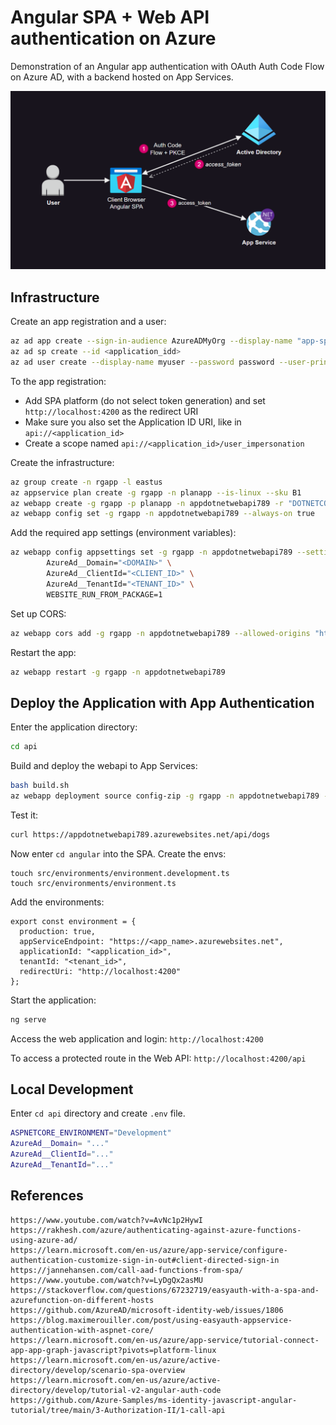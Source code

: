 # Angular SPA + Web API authentication on Azure

Demonstration of an Angular app authentication with OAuth Auth Code Flow on Azure AD, with a backend hosted on App Services.

<img src=".docs/diagram.png" widht=500 />

## Infrastructure

Create an app registration and a user:

```sh
az ad app create --sign-in-audience AzureADMyOrg --display-name "app-spa-webapi"
az ad sp create --id <application_idd>
az ad user create --display-name myuser --password password --user-principal-name myuser@contoso.com
```

To the app registration:
- Add SPA platform (do not select token generation) and set `http://localhost:4200` as the redirect URI 
- Make sure you also set the Application ID URI, like in `api://<application_id>`
- Create a scope named `api://<application_id>/user_impersonation`

Create the infrastructure:

```sh
az group create -n rgapp -l eastus
az appservice plan create -g rgapp -n planapp --is-linux --sku B1
az webapp create -g rgapp -p planapp -n appdotnetwebapi789 -r "DOTNETCORE:7.0" --https-only
az webapp config set -g rgapp -n appdotnetwebapi789 --always-on true
```

Add the required app settings (environment variables):

```sh
az webapp config appsettings set -g rgapp -n appdotnetwebapi789 --settings \
        AzureAd__Domain="<DOMAIN>" \
		AzureAd__ClientId="<CLIENT_ID>" \
		AzureAd__TenantId="<TENANT_ID>" \
        WEBSITE_RUN_FROM_PACKAGE=1
```

Set up CORS:

```sh
az webapp cors add -g rgapp -n appdotnetwebapi789 --allowed-origins "http://localhost:4200"
```

Restart the app:

```sh
az webapp restart -g rgapp -n appdotnetwebapi789
```

## Deploy the Application with App Authentication

Enter the application directory:

```sh
cd api
```

Build and deploy the webapi to App Services:

```sh
bash build.sh
az webapp deployment source config-zip -g rgapp -n appdotnetwebapi789 --src ./bin/api.zip
```

Test it:

```sh
curl https://appdotnetwebapi789.azurewebsites.net/api/dogs
```

Now enter `cd angular` into the SPA. Create the envs:

```
touch src/environments/environment.development.ts
touch src/environments/environment.ts
```

Add the environments:

```
export const environment = {
  production: true,
  appServiceEndpoint: "https://<app_name>.azurewebsites.net",
  applicationId: "<application_id>",
  tenantId: "<tenant_id>",
  redirectUri: "http://localhost:4200"
};
```

Start the application:

```sh
ng serve
```

Access the web application and login: `http://localhost:4200`

To access a protected route in the Web API: `http://localhost:4200/api`

## Local Development

Enter `cd api` directory and create `.env` file.

```sh
ASPNETCORE_ENVIRONMENT="Development"
AzureAd__Domain= "..."
AzureAd__ClientId="..."
AzureAd__TenantId="..."
```

## References

```
https://www.youtube.com/watch?v=AvNc1p2HywI
https://rakhesh.com/azure/authenticating-against-azure-functions-using-azure-ad/
https://learn.microsoft.com/en-us/azure/app-service/configure-authentication-customize-sign-in-out#client-directed-sign-in
https://jannehansen.com/call-aad-functions-from-spa/
https://www.youtube.com/watch?v=LyDgQx2asMU
https://stackoverflow.com/questions/67232719/easyauth-with-a-spa-and-azurefunction-on-different-hosts
https://github.com/AzureAD/microsoft-identity-web/issues/1806
https://blog.maximerouiller.com/post/using-easyauth-appservice-authentication-with-aspnet-core/
https://learn.microsoft.com/en-us/azure/app-service/tutorial-connect-app-app-graph-javascript?pivots=platform-linux
https://learn.microsoft.com/en-us/azure/active-directory/develop/scenario-spa-overview
https://learn.microsoft.com/en-us/azure/active-directory/develop/tutorial-v2-angular-auth-code
https://github.com/Azure-Samples/ms-identity-javascript-angular-tutorial/tree/main/3-Authorization-II/1-call-api
```
